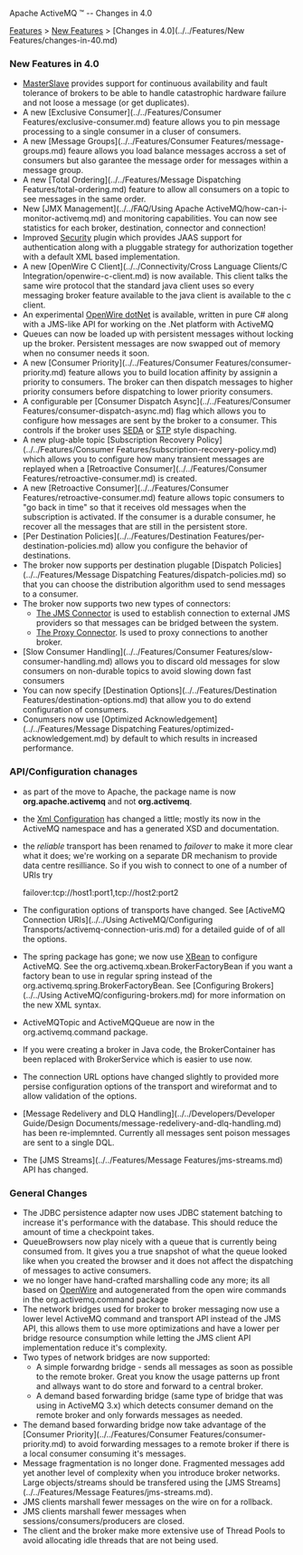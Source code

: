 Apache ActiveMQ ™ -- Changes in 4.0 

[Features](../../features.md) > [New Features](../../Features/new-features.md) > [Changes in 4.0](../../Features/New Features/changes-in-40.md)


### New Features in 4.0

*   [MasterSlave](../../Features/Clustering/masterslave.md) provides support for continuous availability and fault tolerance of brokers to be able to handle catastrophic hardware failure and not loose a message (or get duplicates).
*   A new [Exclusive Consumer](../../Features/Consumer Features/exclusive-consumer.md) feature allows you to pin message processing to a single consumer in a cluser of consumers.
*   A new [Message Groups](../../Features/Consumer Features/message-groups.md) feaure allows you load balance messages accross a set of consumers but also garantee the message order for messages within a message group.
*   A new [Total Ordering](../../Features/Message Dispatching Features/total-ordering.md) feature to allow all consumers on a topic to see messages in the same order.
*   New [JMX Management](../../FAQ/Using Apache ActiveMQ/how-can-i-monitor-activemq.md) and monitoring capabilities. You can now see statistics for each broker, destination, connector and connection!
*   Improved [Security](../../Features/security.md) plugin which provides JAAS support for authentication along with a pluggable strategy for authorization together with a default XML based implementation.
*   A new [OpenWire C Client](../../Connectivity/Cross Language Clients/C Integration/openwire-c-client.md) is now available. This client talks the same wire protocol that the standard java client uses so every messaging broker feature available to the java client is available to the c client.
*   An experimental [OpenWire dotNet](https://cwiki.apache.org/confluence/display/NMS) is available, written in pure C# along with a JMS-like API for working on the .Net platform with ActiveMQ
*   Queues can now be loaded up with persistent messages without locking up the broker. Persistent messages are now swapped out of memory when no consumer needs it soon.
*   A new [Consumer Priority](../../Features/Consumer Features/consumer-priority.md) feature allows you to build location affinity by assignin a priority to consumers. The broker can then dispatch messages to higher priority consumers before dispatching to lower priority consumers.
*   A configurable per [Consumer Dispatch Async](../../Features/Consumer Features/consumer-dispatch-async.md) flag which allows you to configure how messages are sent by the broker to a consumer. This controls if the broker uses [SEDA](../../FAQ/Terminology/seda.md) or [STP](#) style dispaching.
*   A new plug-able topic [Subscription Recovery Policy](../../Features/Consumer Features/subscription-recovery-policy.md) which allows you to configure how many transient messages are replayed when a [Retroactive Consumer](../../Features/Consumer Features/retroactive-consumer.md) is created.
*   A new [Retroactive Consumer](../../Features/Consumer Features/retroactive-consumer.md) feature allows topic consumers to "go back in time" so that it receives old messages when the subscription is activated. If the consumer is a durable consumer, he recover all the messages that are still in the persistent store.
*   [Per Destination Policies](../../Features/Destination Features/per-destination-policies.md) allow you configure the behavior of destinations.
*   The broker now supports per destination plugable [Dispatch Policies](../../Features/Message Dispatching Features/dispatch-policies.md) so that you can choose the distribution algorithm used to send messages to a consumer.
*   The broker now supports two new types of connectors:
    *   [The JMS Connector](../../the-jms-connector.md) is used to establish connection to external JMS providers so that messages can be bridged between the system.
    *   [The Proxy Connector](../../Features/the-proxy-connector.md). Is used to proxy connections to another broker.
*   [Slow Consumer Handling](../../Features/Consumer Features/slow-consumer-handling.md) allows you to discard old messages for slow consumers on non-durable topics to avoid slowing down fast consumers
*   You can now specify [Destination Options](../../Features/Destination Features/destination-options.md) that allow you to do extend configuration of consumers.
*   Conumsers now use [Optimized Acknowledgement](../../Features/Message Dispatching Features/optimized-acknowledgement.md) by default to which results in increased performance.

### API/Configuration chanages

*   as part of the move to Apache, the package name is now **org.apache.activemq** and not **org.activemq**.
*   the [Xml Configuration](xml-Community/FAQ/configuration.md) has changed a little; mostly its now in the ActiveMQ namespace and has a generated XSD and documentation.
*   the _reliable_ transport has been renamed to _failover_ to make it more clear what it does; we're working on a separate DR mechanism to provide data centre resilliance. So if you wish to connect to one of a number of URIs try
    
    failover:tcp://host1:port1,tcp://host2:port2
    
*   The configuration options of transports have changed. See [ActiveMQ Connection URIs](../../Using ActiveMQ/Configuring Transports/activemq-connection-uris.md) for a detailed guide of of all the options.
*   The spring package has gone; we now use [XBean](http://xbean.org) to configure ActiveMQ. See the org.activemq.xbean.BrokerFactoryBean if you want a factory bean to use in regular spring instead of the org.activemq.spring.BrokerFactoryBean. See [Configuring Brokers](../../Using ActiveMQ/configuring-brokers.md) for more information on the new XML syntax.
*   ActiveMQTopic and ActiveMQQueue are now in the org.activemq.command package.
*   If you were creating a broker in Java code, the BrokerContainer has been replaced with BrokerService which is easier to use now.
*   The connection URL options have changed slightly to provided more persise configuration options of the transport and wireformat and to allow validation of the options.
*   [Message Redelivery and DLQ Handling](../../Developers/Developer Guide/Design Documents/message-redelivery-and-dlq-handling.md) has been re-implemnted. Currently all messages sent poison messages are sent to a single DQL.
*   The [JMS Streams](../../Features/Message Features/jms-streams.md) API has changed.

### General Changes

*   The JDBC persistence adapter now uses JDBC statement batching to increase it's performance with the database. This should reduce the amount of time a checkpoint takes.
*   QueueBrowsers now play nicely with a queue that is currently being consumed from. It gives you a true snapshot of what the queue looked like when you created the browser and it does not affect the dispatching of messages to active consumers.
*   we no longer have hand-crafted marshalling code any more; its all based on [OpenWire](../../Connectivity/Protocols/openwire.md) and autogenerated from the open wire commands in the org.activemq.command package
*   The network bridges used for broker to broker messaging now use a lower level ActiveMQ command and transport API instead of the JMS API, this allows them to use more optimizations and have a lower per bridge resource consumption while letting the JMS client API implementation reduce it's complexity.
*   Two types of network bridges are now supported:
    *   A simple forwardng bridge - sends all messages as soon as possible to the remote broker. Great you know the usage patterns up front and allways want to do store and forward to a central broker.
    *   A demand based forwarding bridge (same type of bridge that was using in ActiveMQ 3.x) which detects consumer demand on the remote broker and only forwards messages as needed.
*   The demand based forwarding bridge now take advantage of the [Consumer Priority](../../Features/Consumer Features/consumer-priority.md) to avoid forwarding messages to a remote broker if there is a local consumer consuming it's messages.
*   Message fragmentation is no longer done. Fragmented messages add yet another level of complexity when you introduce broker networks. Large objects/streams should be transfered using the [JMS Streams](../../Features/Message Features/jms-streams.md).
*   JMS clients marshall fewer messages on the wire on for a rollback.
*   JMS clients marshall fewer messages when sessions/consumers/producers are closed.
*   The client and the broker make more extensive use of Thread Pools to avoid allocating idle threads that are not being used.

